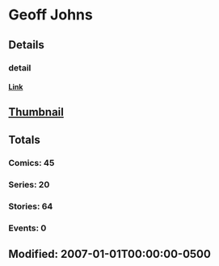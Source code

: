 # Geoff  Johns 
## Details
### detail
#### [Link](http://marvel.com/comics/creators/181/geoff_johns?utm_campaign=apiRef&utm_source=225578a89fc76f3d20fbffda5d17a88d)
## [Thumbnail](http://i.annihil.us/u/prod/marvel/i/mg/b/40/image_not_available.jpg)
## Totals
### Comics: 45
### Series: 20
### Stories: 64
### Events: 0
## Modified: 2007-01-01T00:00:00-0500